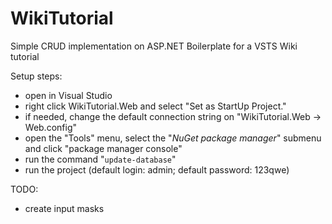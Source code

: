 # WikiTutorial
Simple CRUD implementation on ASP.NET Boilerplate for a VSTS Wiki tutorial

Setup steps:
- open in Visual Studio
- right click WikiTutorial.Web and select "Set as StartUp Project."
- if needed, change the default connection string on "WikiTutorial.Web -> Web.config"
- open the "Tools" menu, select the "_NuGet package manager_" submenu and click "package manager console"
- run the command "`update-database`"
- run the project (default login: admin; default password: 123qwe)

TODO: 
- create input masks
